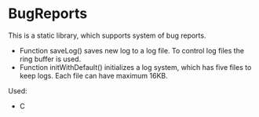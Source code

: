 # BugReports
This is a static library, which supports system of bug reports. 
- Function saveLog() saves new log to a log file. To control log files the ring buffer is used.
- Function initWithDefault() initializes a log system, which has five files to keep logs. Each file can have maximum 16KB.

Used:
- C
